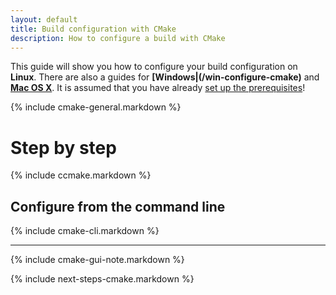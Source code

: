 ```yaml
---
layout: default
title: Build configuration with CMake
description: How to configure a build with CMake
---
```


This guide will show you how to configure your build configuration on **Linux**. There are also a guides for **[Windows|(/win-configure-cmake)** and **[Mac OS X](/mac-configure-cmake)**. It is assumed that you have already [set up the prerequisites](/prerequisites-redirect)!

{% include cmake-general.markdown %}

# Step by step

{% include ccmake.markdown %}

## Configure from the command line ##

{% include cmake-cli.markdown %}

----

{% include cmake-gui-note.markdown %}

{% include next-steps-cmake.markdown %}
